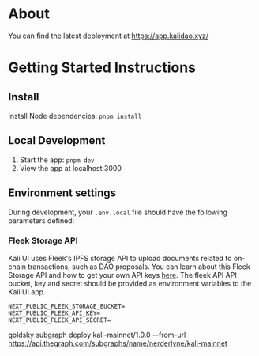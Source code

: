 # About

You can find the latest deployment at https://app.kalidao.xyz/

# Getting Started Instructions

## Install

Install Node dependencies: `pnpm install`

## Local Development

1. Start the app: `pnpm dev`
2. View the app at localhost:3000

## Environment settings

During development, your `.env.local` file should have the following parameters defined:

### Fleek Storage API

Kali UI uses Fleek's IPFS storage API to upload documents related to on-chain transactions, such as DAO proposals.
You can learn about this Fleek Storage API and how to get your own API keys [here](https://blog.fleek.co/posts/guide-to-fleek-storage-js).
The fleek API API bucket, key and secret should be provided as environment variables to the Kali UI app.

```
NEXT_PUBLIC_FLEEK_STORAGE_BUCKET=
NEXT_PUBLIC_FLEEK_API_KEY=
NEXT_PUBLIC_FLEEK_API_SECRET=
```

goldsky subgraph deploy kali-mainnet/1.0.0 --from-url https://api.thegraph.com/subgraphs/name/nerderlyne/kali-mainnet
